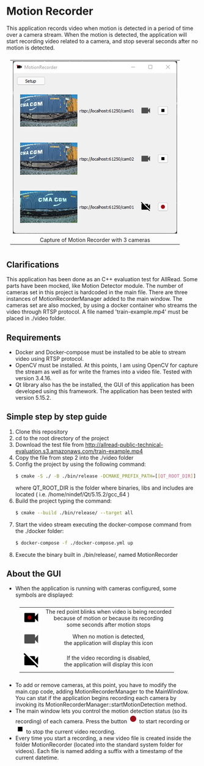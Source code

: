 # Motion Recorder
This application records video when motion is detected in a period of time over a camera stream.
When the motion is detected, the application will start recording video related to a camera, and stop
several seconds after no motion is detected.

<table style="padding:10px">
	<tr>
	 	<td align="center"><img src="./images/capture.png"  alt="application capture" ></td>
	</tr>
	<tr>
	 	<td align="center"">Capture of Motion Recorder with 3 cameras</td>
	</tr>
</table>


## Clarifications
This application has been done as an C++ evaluation test for AllRead. Some parts have been mocked, like Motion Detector module.
The number of cameras set in this project is hardcoded in the main file. There are three instances of MotionRecorderManager added to the main window.
The cameras set are also mocked, by using a docker container who streams the video through RTSP protocol. A file named 'train-example.mp4' must be placed in ./video folder.


## Requirements
* Docker and Docker-compose must be installed to be able to stream video using RTSP protocol.
* OpenCV must be installed. At this points, I am using OpenCV for capture the stream as well as for write the frames into a video file. Tested with version 3.4.16.
* Qt library also has the be installed, the GUI of this application has been developed using this framework. The application has been tested with version 5.15.2.


## Simple step by step guide
1.  Clone this repository
2.  cd to the root directory of the project
2.  Download the test file from http://allread-public-technical-evaluation.s3.amazonaws.com/train-example.mp4
3.  Copy the file from step 2 into the ./video folder
4.  Config the project by using the following command: 
	```bash
	$ cmake -S ./ -B ./bin/release -DCMAKE_PREFIX_PATH=[[QT_ROOT_DIR]]
	 ```
	 where QT_ROOT_DIR is the folder where binaries, libs and includes are located ( i.e. /home/nindef/Qt/5.15.2/gcc_64 )
5.  Build the project typing the command:
	```bash
	$ cmake --build ./bin/release/ --target all
	 ```
6.  Start the video stream executing the docker-compose command from the ./docker folder:
	```bash
	$ docker-compose -f ./docker-compose.yml up
	 ```
7.  Execute the binary built in ./bin/release/, named MotionRecorder

## About the GUI
* When the application is running with cameras configured, some symbols are displayed:
	<table style="padding:10px">
		<tr>
			<td align="center"><img src="./resources/baseline_videocam_black_24dp_blink.png"  alt="recording camera" ></td>
			<td align="center"">The red point blinks when video is being recorded<br/>because of motion or because its recording<br/>some seconds after motion stops</td>
		</tr>
		<tr>
			<td align="center"><img src="./resources/baseline_videocam_no_mot_black_24dp.png"  alt="not recording camera" ></td>
			<td align="center"">When no motion is detected,<br/>the application will display this icon</td>
		</tr>
		<tr>
			<td align="center"><img src="./resources/baseline_videocam_off_black_24dp.png"  alt="motion detection disabled" ></td>
			<td align="center"">If the video recording is disabled,<br/>the application will display this icon</td>
		</tr>
	</table>
* To add or remove cameras, at this point, you have to modify the main.cpp code, adding MotionRecorderManager to the MainWindow. You can stat if the application begins recording each camera by invoking its MotionRecorderManager::startMotionDetection method.
* The main window lets you control the motion detection status (so its recording) of each camera. Press the button <img src="./resources/baseline_fiber_manual_record_black_24dp.png"  alt="start recording"> to start recording or  <img src="./resources/baseline_stop_black_24dp.png"  alt="stop recording"> to stop the current video recording.
* Every time you start a recording, a new video file is created inside the folder MotionRecorder (located into the standard system folder for videos). Each file is named adding a suffix with a timestamp of the current datetime.
